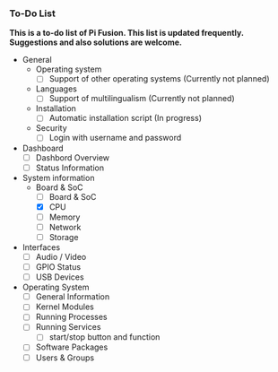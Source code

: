 ### To-Do List
**This is a to-do list of Pi Fusion. This list is updated frequently. Suggestions and also solutions are welcome.**
- General
  - Operating system
    - [ ] Support of other operating systems (Currently not planned)
  - Languages
    - [ ] Support of multilingualism (Currently not planned)
  - Installation
    - [ ] Automatic installation script (In progress)
  - Security
    - [ ] Login with username and password
- Dashboard
  - [ ] Dashbord Overview
  - [ ] Status Information
- System information
  - Board & SoC
    - [ ] Board & SoC
    - [x] CPU
    - [ ] Memory
    - [ ] Network
    - [ ] Storage
 - Interfaces
   - [ ] Audio / Video
   - [ ] GPIO Status
   - [ ] USB Devices
 - Operating System
   - [ ] General Information
   - [ ] Kernel Modules
   - [ ] Running Processes
   - [ ] Running Services
      - [ ] start/stop button and function
   - [ ] Software Packages
   - [ ] Users & Groups
